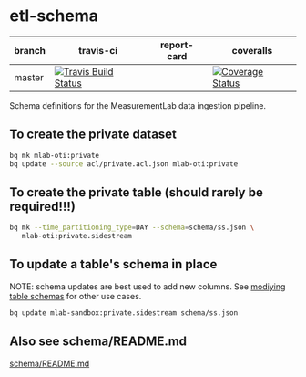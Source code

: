 # etl-schema

| branch | travis-ci | report-card | coveralls |
|--------|-----------|-----------|-------------|
| master | [![Travis Build Status](https://travis-ci.org/m-lab/etl-schema.svg?branch=master)](https://travis-ci.org/m-lab/etl-schema) | | [![Coverage Status](https://coveralls.io/repos/m-lab/etl-schema/badge.svg?branch=master)](https://coveralls.io/github/m-lab/etl-schema?branch=master) |

Schema definitions for the MeasurementLab data ingestion pipeline.

## To create the private dataset

```bash
bq mk mlab-oti:private
bq update --source acl/private.acl.json mlab-oti:private
```

## To create the private table (should rarely be required!!!)

```bash
bq mk --time_partitioning_type=DAY --schema=schema/ss.json \
   mlab-oti:private.sidestream
```

## To update a table's schema in place

NOTE: schema updates are best used to add new columns. See [modiying table
schemas](https://cloud.google.com/bigquery/docs/managing-table-schemas) for
other use cases.

```bash
bq update mlab-sandbox:private.sidestream schema/ss.json
```

## Also see schema/README.md

[schema/README.md](schema/README.md)
